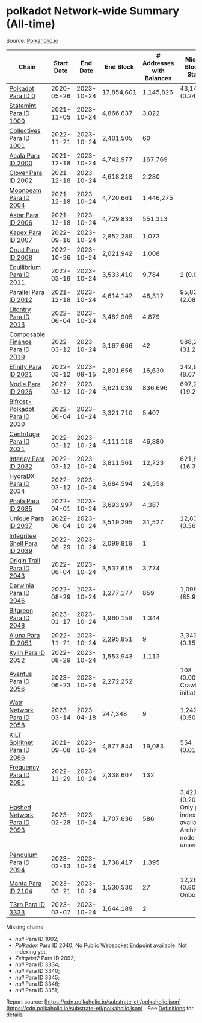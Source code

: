 # polkadot Network-wide Summary (All-time)

Source: [Polkaholic.io](https://polkaholic.io)


| Chain            | Start Date | End Date | End Block | # Addresses with Balances | Missing Blocks / Status |
| ---------------- | ---------- | ---------| --------- | ------------------------- | ----------------------- |
| [Polkadot Para ID 0](/polkadot/0-polkadot) | 2020-05-26 | 2023-10-24 | 17,854,601 |  1,145,826 | 43,144 (0.24%)  |
| [Statemint Para ID 1000](/polkadot/1000-statemint) | 2021-11-05 | 2023-10-24 | 4,866,637 |  3,022 |    |
| [Collectives Para ID 1001](/polkadot/1001-collectives) | 2022-11-21 | 2023-10-24 | 2,401,505 |  60 |    |
| [Acala Para ID 2000](/polkadot/2000-acala) | 2021-12-18 | 2023-10-24 | 4,742,977 |  167,769 |    |
| [Clover Para ID 2002](/polkadot/2002-clover) | 2021-12-18 | 2023-10-24 | 4,618,218 |  2,280 |    |
| [Moonbeam Para ID 2004](/polkadot/2004-moonbeam) | 2021-12-18 | 2023-10-24 | 4,720,661 |  1,446,275 |    |
| [Astar Para ID 2006](/polkadot/2006-astar) | 2021-12-18 | 2023-10-24 | 4,729,833 |  551,313 |    |
| [Kapex Para ID 2007](/polkadot/2007-kapex) | 2022-09-16 | 2023-10-24 | 2,852,289 |  1,073 |    |
| [Crust Para ID 2008](/polkadot/2008-crust) | 2022-10-26 | 2023-10-24 | 2,021,942 |  1,008 |    |
| [Equilibrium Para ID 2011](/polkadot/2011-equilibrium) | 2022-03-19 | 2023-10-24 | 3,533,410 |  9,784 | 2 (0.00%)  |
| [Parallel Para ID 2012](/polkadot/2012-parallel) | 2021-12-18 | 2023-10-24 | 4,614,142 |  48,312 | 95,839 (2.08%)  |
| [Litentry Para ID 2013](/polkadot/2013-litentry) | 2022-06-04 | 2023-10-24 | 3,482,905 |  4,879 |    |
| [Composable Finance Para ID 2019](/polkadot/2019-composable) | 2022-03-12 | 2023-10-24 | 3,167,666 |  42 | 988,228 (31.20%)  |
| [Efinity Para ID 2021](/polkadot/2021-efinity) | 2022-03-12 | 2023-09-15 | 2,801,656 |  16,630 | 242,949 (8.67%)  |
| [Nodle Para ID 2026](/polkadot/2026-nodle) | 2022-03-12 | 2023-10-24 | 3,621,039 |  836,696 | 697,249 (19.26%)  |
| [Bifrost-Polkadot Para ID 2030](/polkadot/2030-bifrost-dot) | 2022-06-04 | 2023-10-24 | 3,321,710 |  5,407 |    |
| [Centrifuge Para ID 2031](/polkadot/2031-centrifuge) | 2022-03-12 | 2023-10-24 | 4,111,118 |  46,880 |    |
| [Interlay Para ID 2032](/polkadot/2032-interlay) | 2022-03-12 | 2023-10-24 | 3,811,561 |  12,723 | 621,626 (16.31%)  |
| [HydraDX Para ID 2034](/polkadot/2034-hydradx) | 2022-03-12 | 2023-10-24 | 3,684,594 |  24,558 |    |
| [Phala Para ID 2035](/polkadot/2035-phala) | 2022-04-01 | 2023-10-24 | 3,693,997 |  4,387 |    |
| [Unique Para ID 2037](/polkadot/2037-unique) | 2022-06-04 | 2023-10-24 | 3,519,295 |  31,527 | 12,839 (0.36%)  |
| [Integritee Shell Para ID 2039](/polkadot/2039-integritee-shell) | 2022-08-29 | 2023-10-24 | 2,099,819 |  1 |    |
| [Origin Trail Para ID 2043](/polkadot/2043-origintrail) | 2022-06-04 | 2023-10-24 | 3,537,615 |  3,774 |    |
| [Darwinia Para ID 2046](/polkadot/2046-darwinia) | 2022-08-29 | 2023-10-24 | 1,277,177 |  859 | 1,098,047 (85.97%)  |
| [Bitgreen Para ID 2048](/polkadot/2048-bitgreen) | 2023-01-17 | 2023-10-24 | 1,960,158 |  1,344 |    |
| [Ajuna Para ID 2051](/polkadot/2051-ajuna) | 2022-11-21 | 2023-10-24 | 2,295,851 |  9 | 3,343 (0.15%)  |
| [Kylin Para ID 2052](/polkadot/2052-kylin) | 2022-08-29 | 2023-10-24 | 1,553,943 |  1,113 |    |
| [Aventus Para ID 2056](/polkadot/2056-aventus) | 2023-06-23 | 2023-10-24 | 2,272,252 |   | 108 (0.00%) Crawling initiated |
| [Watr Network Para ID 2058](/polkadot/2058-watr) | 2023-03-14 | 2023-04-18 | 247,348 |  9 | 1,242 (0.50%)  |
| [KILT Spiritnet Para ID 2086](/polkadot/2086-kilt) | 2021-09-08 | 2023-10-24 | 4,877,844 |  19,083 | 554 (0.01%)  |
| [Frequency Para ID 2091](/polkadot/2091-frequency) | 2022-11-29 | 2023-10-24 | 2,338,607 |  132 |    |
| [Hashed Network Para ID 2093](/polkadot/2093-hashed) | 2023-02-28 | 2023-10-24 | 1,707,636 |  586 | 3,421 (0.20%) Only partial index available: Archive node unavailable |
| [Pendulum Para ID 2094](/polkadot/2094-pendulum) | 2023-02-13 | 2023-10-24 | 1,738,417 |  1,395 |    |
| [Manta Para ID 2104](/polkadot/2104-manta) | 2023-03-21 | 2023-10-24 | 1,530,530 |  27 | 12,262 (0.80%) Onboarding |
| [T3rn Para ID 3333](/polkadot/3333-t3rn) | 2023-03-07 | 2023-10-24 | 1,644,189 |  2 |    |

Missing chains


* *null* Para ID 1002; 
* *Polkadex* Para ID 2040; No Public Websocket Endpoint available: Not indexing yet.
* *Zeitgeist2* Para ID 2092; 
* *null* Para ID 3334; 
* *null* Para ID 3340; 
* *null* Para ID 3345; 
* *null* Para ID 3346; 
* *null* Para ID 3351; 

Report source: [https://cdn.polkaholic.io/substrate-etl/polkaholic.json](https://cdn.polkaholic.io/substrate-etl/polkaholic.json) | See [Definitions](/DEFINITIONS.md) for details
